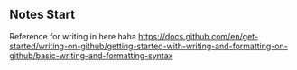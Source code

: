## Notes Start

Reference for writing in here haha 
https://docs.github.com/en/get-started/writing-on-github/getting-started-with-writing-and-formatting-on-github/basic-writing-and-formatting-syntax




